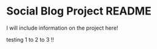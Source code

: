 # Social Blog Project README

I will include information on the project here!

testing 1 to 2 to 3 !!